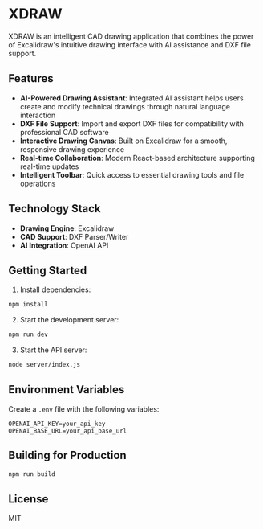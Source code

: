 # XDRAW

XDRAW is an intelligent CAD drawing application that combines the power of Excalidraw's intuitive drawing interface with AI assistance and DXF file support.

## Features

- **AI-Powered Drawing Assistant**: Integrated AI assistant helps users create and modify technical drawings through natural language interaction
- **DXF File Support**: Import and export DXF files for compatibility with professional CAD software
- **Interactive Drawing Canvas**: Built on Excalidraw for a smooth, responsive drawing experience
- **Real-time Collaboration**: Modern React-based architecture supporting real-time updates
- **Intelligent Toolbar**: Quick access to essential drawing tools and file operations

## Technology Stack

- **Drawing Engine**: Excalidraw
- **CAD Support**: DXF Parser/Writer
- **AI Integration**: OpenAI API

## Getting Started

1. Install dependencies:
```bash
npm install
```

2. Start the development server:
```bash
npm run dev
```

3. Start the API server:
```bash
node server/index.js
```

## Environment Variables

Create a `.env` file with the following variables:

```
OPENAI_API_KEY=your_api_key
OPENAI_BASE_URL=your_api_base_url
```

## Building for Production

```bash
npm run build
```

## License

MIT
